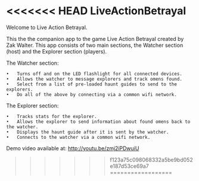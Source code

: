 <<<<<<< HEAD
LiveActionBetrayal
=======
Welcome to Live Action Betrayal.

This the the companion app to the game Live Action Betrayal created by Zak Walter.  This app consists of two main sections, the Watcher section (host) and the Explorer section (players).

The Watcher section:

	•	Turns off and on the LED flashlight for all connected devices.
	•	Allows the watcher to message explorers and track omens found.
	•	Select from a list of pre-loaded haunt guides to send to the explorers.
	•	Do all of the above by connecting via a common wifi network.

The Explorer section:

	•	Tracks stats for the explorer.
	•	Allows the explorer to send information about found omens back to the watcher.
	•	Displays the haunt guide after it is sent by the watcher.
	•	Connects to the watcher via a common wifi network.
    
Demo video available at: http://youtu.be/zmj2iPDwuiU

>>>>>>> f123a75c098068332a5be9bd052e187d53ce69a7
==================

